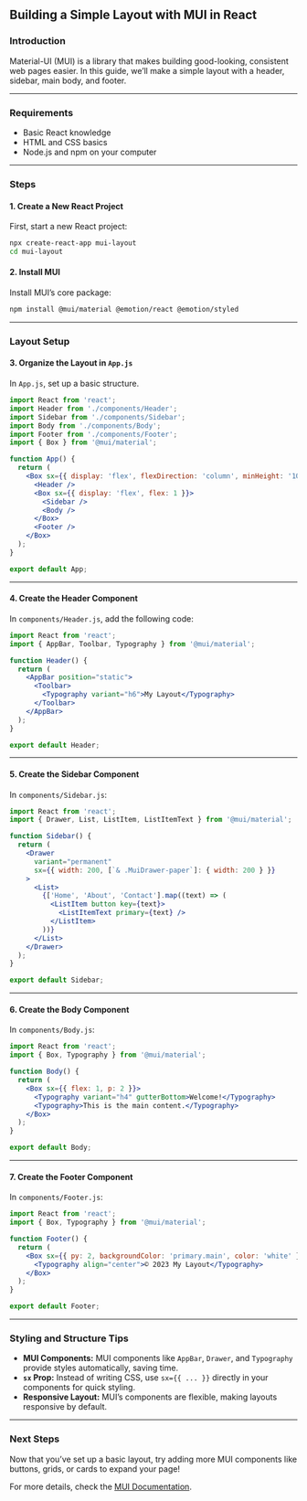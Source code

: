 ## Building a Simple Layout with MUI in React

### Introduction
Material-UI (MUI) is a library that makes building good-looking, consistent web pages easier. In this guide, we’ll make a simple layout with a header, sidebar, main body, and footer.

---

### Requirements
- Basic React knowledge
- HTML and CSS basics
- Node.js and npm on your computer

---

### Steps

#### 1. Create a New React Project
First, start a new React project:

```bash
npx create-react-app mui-layout
cd mui-layout
```

#### 2. Install MUI
Install MUI’s core package:

```bash
npm install @mui/material @emotion/react @emotion/styled
```

---

### Layout Setup

#### 3. Organize the Layout in `App.js`
In `App.js`, set up a basic structure.

```jsx
import React from 'react';
import Header from './components/Header';
import Sidebar from './components/Sidebar';
import Body from './components/Body';
import Footer from './components/Footer';
import { Box } from '@mui/material';

function App() {
  return (
    <Box sx={{ display: 'flex', flexDirection: 'column', minHeight: '100vh' }}>
      <Header />
      <Box sx={{ display: 'flex', flex: 1 }}>
        <Sidebar />
        <Body />
      </Box>
      <Footer />
    </Box>
  );
}

export default App;
```

---

#### 4. Create the Header Component
In `components/Header.js`, add the following code:

```jsx
import React from 'react';
import { AppBar, Toolbar, Typography } from '@mui/material';

function Header() {
  return (
    <AppBar position="static">
      <Toolbar>
        <Typography variant="h6">My Layout</Typography>
      </Toolbar>
    </AppBar>
  );
}

export default Header;
```

---

#### 5. Create the Sidebar Component
In `components/Sidebar.js`:

```jsx
import React from 'react';
import { Drawer, List, ListItem, ListItemText } from '@mui/material';

function Sidebar() {
  return (
    <Drawer
      variant="permanent"
      sx={{ width: 200, [`& .MuiDrawer-paper`]: { width: 200 } }}
    >
      <List>
        {['Home', 'About', 'Contact'].map((text) => (
          <ListItem button key={text}>
            <ListItemText primary={text} />
          </ListItem>
        ))}
      </List>
    </Drawer>
  );
}

export default Sidebar;
```

---

#### 6. Create the Body Component
In `components/Body.js`:

```jsx
import React from 'react';
import { Box, Typography } from '@mui/material';

function Body() {
  return (
    <Box sx={{ flex: 1, p: 2 }}>
      <Typography variant="h4" gutterBottom>Welcome!</Typography>
      <Typography>This is the main content.</Typography>
    </Box>
  );
}

export default Body;
```

---

#### 7. Create the Footer Component
In `components/Footer.js`:

```jsx
import React from 'react';
import { Box, Typography } from '@mui/material';

function Footer() {
  return (
    <Box sx={{ py: 2, backgroundColor: 'primary.main', color: 'white' }}>
      <Typography align="center">© 2023 My Layout</Typography>
    </Box>
  );
}

export default Footer;
```

---

### Styling and Structure Tips

- **MUI Components:** MUI components like `AppBar`, `Drawer`, and `Typography` provide styles automatically, saving time.
- **`sx` Prop:** Instead of writing CSS, use `sx={{ ... }}` directly in your components for quick styling.
- **Responsive Layout:** MUI’s components are flexible, making layouts responsive by default.

---

### Next Steps

Now that you’ve set up a basic layout, try adding more MUI components like buttons, grids, or cards to expand your page!

For more details, check the [MUI Documentation](https://mui.com/).
